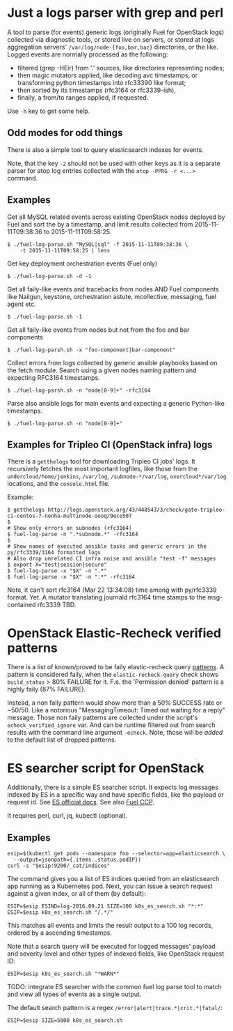 # Just a logs parser with grep and perl

A tool to parse (for events) generic logs (originally Fuel for OpenStack logs)
collected via diagnostic tools, or stored live on servers, or stored at logs
aggregation servers' `/var/log/node-{foo,bar,baz}` directories, or the
like. Logged events are normally processed as the following:

 * filtered (grep -HEir) from '.' sources, like directories representing nodes;
 * then magic mutators applied, like decoding avc timestamps, or transforming
   python timestamps into rfc33390 like format;
 * then sorted by its timestamps (rfc3164 or rfc3339-ish),
 * finally, a from/to ranges applied, if requested.

Use `-h` key to get some help.

## Odd modes for odd things

There is also a simple tool to query elasticsearch indexes for events.

Note, that the key `-2` should not be used with other keys as
it is a separate parser for atop log entries collected with
the `atop -PPRG -r <...>` command.

## Examples

Get all MySQL related events across existing OpenStack nodes
deployed by Fuel and sort the by a timestamp, and limit results
collected from 2015-11-11T09:38:36 to 2015-11-11T09:58:25.

```
$ ./fuel-log-parse.sh "MySQL|sql" -f 2015-11-11T09:38:36 \
    -t 2015-11-11T09:58:25 | less
```

Get key deployment orchestration events (Fuel only)

```
$ ./fuel-log-parse.sh -d -1
```

Get all faily-like events and tracebacks from nodes AND
Fuel components like Nailgun, keystone, orchestration astute,
mcollective, messaging, fuel agent etc.

```
$ ./fuel-log-parse.sh -1
```

Get all faily-like events from nodes but not from the
foo and bar components

```
$ ./fuel-log-parsh.sh -x "foo-component|bar-component"
```

Collect errors from logs collected by generic ansible
playbooks based on the fetch module. Search using a given
nodes naming pattern and expecting RFC3164 timestamps.

```
$ ./fuel-log-parsh.sh -n "node[0-9]+" -rfc3164
```

Parse also ansible logs for main events and expecting a generic
Python-like timestamps.

```
$ ./fuel-log-parse.sh -n "node[0-9]+"
```

## Examples for Tripleo CI (OpenStack infra) logs

There is a `getthelogs` tool for downloading Tripleo CI jobs' logs.
It recursively fetches the most important logfiles, like those from the
`undercloud/home/jenkins`, `/var/log`, `/subnode-*/var/log`,
  `overcloud*/var/log` locations, and the `console.html` file.

Example:
```
$ getthelogs http://logs.openstack.org/43/448543/3/check/gate-tripleo-ci-centos-7-nonha-multinode-oooq/9ece507
$
# Show only errors on subnodes (rfc3164)
$ fuel-log-parse -n ".*subnode.*" -rfc3164
$
# Show names of executed ansible tasks and generic errors in the py/rfc3339/3164 formatted logs
# Also drop unrelated CI infra noise and ansible "test -f" messages
$ export X="test|session|secure"
$ fuel-log-parse -x "$X" -n ".*"
$ fuel-log-parse -x "$X" -n ".*" -rfc3164
```
Note, it can't sort rfc3164 (Mar 22 13:34:08) time among with py/rfc3339 format. Yet.
A mutator translating journald rfc3164 time stamps to the msg-contained rfc3339
TBD.

# OpenStack Elastic-Recheck verified patterns

There is a list of known/proved to be faily elastic-recheck query
[patterns](https://git.openstack.org/cgit/openstack-infra/elastic-recheck/tree/queries).
A pattern  is considered faily, when the `elastic-recheck-query` check shows
`build_status` > 80% FAILURE for it. F.e. the 'Permission denied' pattern is a highly
faily (87% FAILURE).

Instead, a non faily pattern would show more than a 50% SUCCESS rate or ~50/50. Like a
notorious "MessagingTimeout: Timed out waiting for a reply" message. Those non faily
patterns are collected under the script's `echeck_verified_ignore` var. And can be
runtime filtered out from search results with the command line argument `-echeck`.
Note, those will be *added* to the default list of dropped patterns.

# ES searcher script for OpenStack

Additionally, there is a simple ES searcher script. It expects log
messages indexed by ES in a specific way and have specific fields, like
the payload or request id. See [ES official docs](https://www.elastic.co/guide/en/elasticsearch/reference/current/search-uri-request.html).
See also [Fuel CCP](http://fuel-ccp.readthedocs.io/en/latest/).

It requires perl, curl, jq, kubectl (optional).

## Examples

```
esip=$(kubectl get pods --namespace foo --selector=app=elasticsearch \
  --output=jsonpath={.items..status.podIP})
curl -s "$esip:9200/_cat/indices"
```

The command gives you a list of ES indices queried from an elasticsearch
app running as a Kubernetes pod. Next, you can issue a search request against
a given index, or all of them (by default):

```
ESIP=$esip ESIND=log-2016.09.21 SIZE=100 k8s_es_search.sh "*:*"
ESIP=$esip k8s_es_search.sh "/.*/"
```

This matches all events and limits the result output to a 100 log records, ordered
by a ascending timestamps.

Note that a search query will be executed for logged messages' payload and
severity level and other types of indexed fields, like OpenStack request ID:

```
ESIP=$esip k8s_es_search.sh "*WARN*"
```

TODO: integrate ES searcher with the common fuel log parse tool to
match and view all types of events as a single output.

The default search pattern is a regex ``/error|alert|trace.*|crit.*|fatal/``:

```
ESIP=$esip SIZE=5000 k8s_es_search.sh
```
